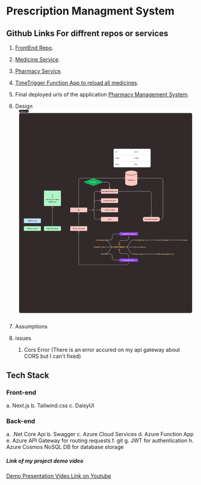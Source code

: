 # Prescription Managment System
##  Github Links For diffrent repos or services
1. [FrontEnd Repo](https://github.com/krycnylmz/PharmacyManagementFrontEnd).
2. [Medicine Service](https://github.com/krycnylmz/MedicineServiceWebApp).
3. [Pharmacy Service](https://github.com/krycnylmz/PharmacyService).
4. [TimeTrigger Function App to reload all medicines](https://github.com/krycnylmz/ReloadAllMedicinesTimeFunctionApp).


1.  Final deployed urls of the application
[Pharmacy Management System](https://pharmacymanagementsystemnextfromvs.azurewebsites.net/home).

2. Design
       ![System Digram](/images/diagram.png)

3. Assumptions

4. issues

    1. Cors Error (There is an error accured on my api gateway about CORS but I can't fixed)

## Tech Stack
### Front-end
a. Next.js
b. Tailwind.css
c. DaisyUI
### Back-end
a. .Net Core Api
b. Swagger
c. Azure Cloud Services
d. Azure Function App
e. Azure API Gateway for routing requests
f. git
g. JWT for authentication
h. Azure Cosmos NoSQL DB for database storage

##### Link of my project demo video
[Demo Presentation Video Link on Youtube](https://youtu.be/Z4oQ7b0eSfQ)
